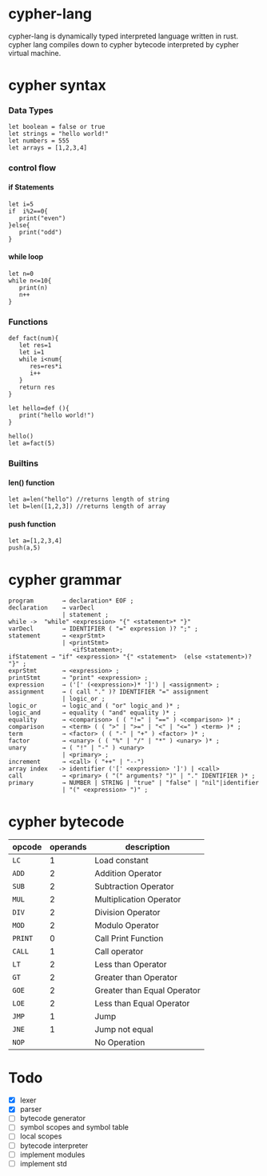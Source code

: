 # cypher-lang

cypher-lang is dynamically typed interpreted language written in rust. cypher lang compiles down to cypher bytecode interpreted by cypher virtual machine.

# cypher syntax

### Data Types
```
let boolean = false or true
let strings = "hello world!"
let numbers = 555
let arrays = [1,2,3,4]
```
### control flow

#### if Statements
```
let i=5
if  i%2==0{
   print("even")
}else{
   print("odd")
}
```

#### while loop

```
let n=0
while n<=10{
   print(n)
   n++
}
```

### Functions

```
def fact(num){
   let res=1
   let i=1
   while i<num{
      res=res*i
      i++
   }
   return res
}

let hello=def (){
   print("hello world!")
}

hello()
let a=fact(5) 

```
### Builtins

#### len() function
```
let a=len("hello") //returns length of string
let b=len([1,2,3]) //returns length of array
```

#### push function

```
let a=[1,2,3,4]
push(a,5)
```

# cypher grammar
```
program        → declaration* EOF ;
declaration    → varDecl
               | statement ;
while ->  "while" <expression> "{" <statement>* "}"
varDecl        → IDENTIFIER ( "=" expression )? ";" ;
statement      → <exprStmt>
               | <printStmt>
                  <ifStatement>;
ifStatement → "if" <expression> "{" <statement>  (else <statement>)? "}" ;
exprStmt       → <expression> ;
printStmt      → "print" <expression> ;
expression     → ('[' (<expression>)* ']') | <assignment> ;
assignment     → ( call "." )? IDENTIFIER "=" assignment
               | logic_or ;
logic_or       → logic_and ( "or" logic_and )* ;
logic_and      → equality ( "and" equality )* ;
equality       → <comparison> ( ( "!=" | "==" ) <comparison> )* ;
comparison     → <term> ( ( ">" | ">=" | "<" | "<=" ) <term> )* ;
term           → <factor> ( ( "-" | "+" ) <factor> )* ;
factor         → <unary> ( ( "%" | "/" | "*" ) <unary> )* ;
unary          → ( "!" | "-" ) <unary>
               | <primary> ;
increment      → <call> ( "++" | "--")
array index   -> identifier ('[' <expression> ']') | <call>
call           → <primary> ( "(" arguments? ")" | "." IDENTIFIER )* ;
primary        → NUMBER | STRING | "true" | "false" | "nil"|identifier
               | "(" <expression> ")" ;
```
# cypher bytecode

| opcode | operands | description |
| --------| -------- | ----------- |
| `LC` | 1 | Load constant |
| `ADD` | 2 | Addition Operator |
| `SUB` | 2 | Subtraction Operator |
| `MUL` | 2 | Multiplication Operator|
| `DIV` | 2 | Division Operator |
| `MOD` | 2 | Modulo Operator|
|`PRINT`| 0 | Call Print Function |
|`CALL`| 1| Call operator|
|`LT`| 2| Less than Operator|
|`GT`| 2| Greater than Operator|  
|`GOE`| 2| Greater than Equal Operator|  
|`LOE`| 2| Less than Equal Operator|
|`JMP`| 1 | Jump |
|`JNE`| 1 | Jump not equal |
|`NOP`| |No Operation|  




# Todo
- [x] lexer
- [x] parser
- [ ] bytecode generator
- [ ] symbol scopes and symbol table
- [ ] local scopes
- [ ] bytecode interpreter
- [ ] implement modules
- [ ] implement std